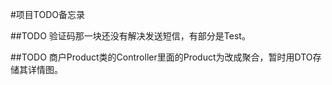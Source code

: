 #项目TODO备忘录

##TODO
    验证码那一块还没有解决发送短信，有部分是Test。

##TODO
    商户Product类的Controller里面的Product为改成聚合，暂时用DTO存储其详情图。
